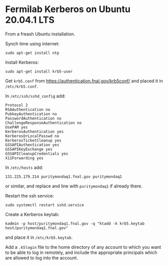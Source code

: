 # Fermilab Kerberos on Ubuntu 20.04.1 LTS

From a freash Ubuntu installation.

Synch time using internet:
```
sudo apt-get install ntp
```

Install Kerberos:
```
sudo apt-get install krb5-user
```

Get `krb5.conf` from https://authentication.fnal.gov/krb5conf/
and placed it in `/etc/krb5.conf`.

In `/etc/ssh/sshd_config` add:
```
Protocol 2
RSAAuthentication no
PubkeyAuthentication no
PasswordAuthentication no
ChallengeResponseAuthentication no
UsePAM yes
KerberosAuthentication yes
KerberosOrLocalPasswd no
KerberosTicketCleanup yes
GSSAPIAuthentication yes
GSSAPIKeyExchange yes
GSSAPICleanupCredentials yes
X11Forwarding yes
```

In `/etc/hosts` add:
```
131.225.179.214 puritymondaq1.fnal.gov puritymondaq1
```
or similar, and replace and line with `puritymondaq1` if already there.

Restart the ssh service:
```
sudo systemctl restart sshd.service
```

Create a Kerberos keytab:
```
kadmin -p host/puritymondaq1.fnal.gov -q "ktadd -k krb5.keytab host/puritymondaq1.fnal.gov"
```
and place it in `/etc/krb5.keytab`.

Add a `.k5login` file to the home directory of any account to which you want to be able to log in remotely, 
and include the appropriate principals which are allowed to log into the account. 
